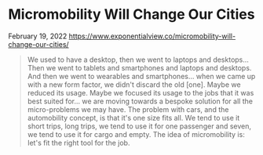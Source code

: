 # Micromobility Will Change Our Cities

February 19, 2022
<https://www.exponentialview.co/micromobility-will-change-our-cities/>

> We used to have a desktop, then we went to laptops and desktops... Then we went to tablets and smartphones and laptops and desktops. And then we went to wearables and smartphones… when we came up with a new form factor, we didn't discard the old [one]. Maybe we reduced its usage. Maybe we focused its usage to the jobs that it was best suited for… we are moving towards a bespoke solution for all the micro-problems we may have. The problem with cars, and the automobility concept, is that it's one size fits all. We tend to use it short trips, long trips, we tend to use it for one passenger and seven, we tend to use it for cargo and empty. The idea of micromobility is: let's fit the right tool for the job.
